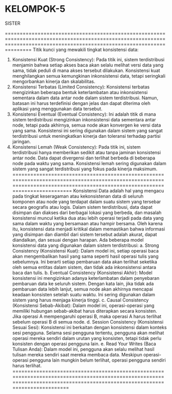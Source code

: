 # KELOMPOK-5
SISTER

===========================================================================================================================================================================
Titik kunci yang mewakili tingkat konsistensi data:
1. Konsistensi Kuat (Strong Consistency): Pada titik ini, sistem terdistribusi menjamin bahwa setiap akses baca akan selalu melihat versi data yang sama, tidak peduli di mana akses tersebut dilakukan. Konsistensi kuat menghilangkan semua kemungkinan inkonsistensi data, tetapi seringkali mengorbankan kinerja dan skalabilitas.
2. Konsistensi Terbatas (Limited Consistency): Konsistensi terbatas mengizinkan beberapa bentuk keterlambatan atau inkonsistensi sementara dalam data antar node dalam sistem terdistribusi. Namun, batasan ini harus terdefinisi dengan jelas dan dapat diterima oleh aplikasi yang menggunakan data tersebut.
3. Konsistensi Eventual (Eventual Consistency): Ini adalah titik di mana sistem terdistribusi mengizinkan inkonsistensi data sementara antar node, tetapi pada akhirnya, semua node akan konvergen ke versi data yang sama. Konsistensi ini sering digunakan dalam sistem yang sangat terdistribusi untuk meningkatkan kinerja dan toleransi terhadap partisi jaringan.
4. Konsistensi Lemah (Weak Consistency): Pada titik ini, sistem terdistribusi hanya memberikan sedikit atau tanpa jaminan konsistensi antar node. Data dapat divergensi dan terlihat berbeda di beberapa node pada waktu yang sama. Konsistensi lemah sering digunakan dalam sistem yang sangat terdistribusi yang fokus pada kinerja maksimum.
=============================================================================================================================================================================
Konsistensi Data adalah hal yang mengacu pada tingkat keseragaman atau kekonsistenan data di seluruh komponen atau node yang terdapat dalam suatu sistem yang tersebar secara geografis atau logis. Dalam sistem terdistribusi, data dapat disimpan dan diakses dari berbagai lokasi yang berbeda, dan masalah konsistensi muncul ketika dua atau lebih operasi terjadi pada data yang sama dalam waktu yang bersamaan atau hampir bersama. Oleh karena itu, konsistensi data menjadi kritikal dalam memastikan bahwa informasi yang disimpan dan diambil dari sistem tersebut adalah akurat, dapat diandalkan, dan sesuai dengan harapan. Ada beberapa model konsistensi data yang digunakan dalam sistem terdistribusi:
a. Strong Consistency (Konsistensi Kuat): Dalam model ini, setiap operasi baca akan mengembalikan hasil yang sama seperti hasil operasi tulis yang sebelumnya. Ini berarti setiap pembaruan data akan terlihat seketika oleh semua entitas dalam sistem, dan tidak ada inkonsistensi antara baca dan tulis.
b. Eventual Consistency (Konsistensi Akhir): Model konsistensi ini mengizinkan adanya keterlambatan dalam penyebaran pembaruan data ke seluruh sistem. Dengan kata lain, jika tidak ada pembaruan data lebih lanjut, semua node akan akhirnya mencapai keadaan konsisten setelah suatu waktu. Ini sering digunakan dalam sistem yang harus menjaga kinerja tinggi.
c. Causal Consistency (Konsistensi Sebab-Akibat): Dalam model ini, operasi-operasi yang memiliki hubungan sebab-akibat harus diterapkan secara konsisten. Jika operasi A mempengaruhi operasi B, maka operasi A harus terlihat sebelum operasi B di semua node.
d. Session Consistency (Konsistensi Sesuai Sesi): Konsistensi ini berkaitan dengan konsistensi dalam konteks sesi pengguna. Selama sesi pengguna tertentu, pengguna akan melihat operasi mereka sendiri dalam urutan yang konsisten, tetapi tidak perlu konsisten dengan operasi pengguna lain.
e. Read Your Writes (Baca Tulisan Anda): Dalam model ini, pengguna akan selalu melihat hasil tulisan mereka sendiri saat mereka membaca data. Meskipun operasi-operasi pengguna lain mungkin belum terlihat, operasi pengguna sendiri harus terlihat.
============================================================================================================================================================================
